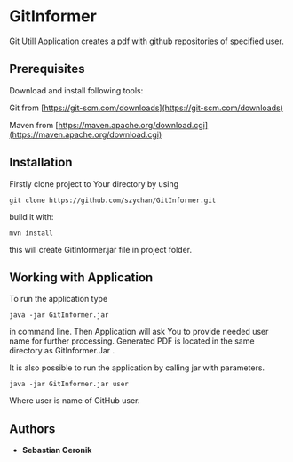 # GitInformer

Git Utill Application creates a pdf with github repositories of specified user.


## Prerequisites

Download and install following tools:

Git from [https://git-scm.com/downloads](https://git-scm.com/downloads)

Maven from [https://maven.apache.org/download.cgi](https://maven.apache.org/download.cgi)

## Installation

Firstly clone project to Your directory by using 
```
git clone https://github.com/szychan/GitInformer.git
```

build it with:
```
mvn install
```
this will create GitInformer.jar file in project folder.

## Working with Application

To run the application type
```
java -jar GitInformer.jar
```
in command line.
Then Application will ask You to provide needed user name for further processing.
Generated PDF is located in the same directory as GitInformer.Jar .

It is also possible to run the application by calling jar with parameters.
```
java -jar GitInformer.jar user
```
Where user is name of GitHub user.

## Authors

* **Sebastian Ceronik** 

